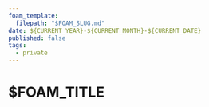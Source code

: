 ```yaml
---
foam_template:
  filepath: "$FOAM_SLUG.md"
date: ${CURRENT_YEAR}-${CURRENT_MONTH}-${CURRENT_DATE}
published: false
tags:
  - private
---
```


$FOAM_TITLE
===================

